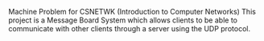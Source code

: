 Machine Problem for CSNETWK (Introduction to Computer Networks)
This project is a Message Board System which allows clients to be able to communicate with other clients through a server using the UDP protocol.
